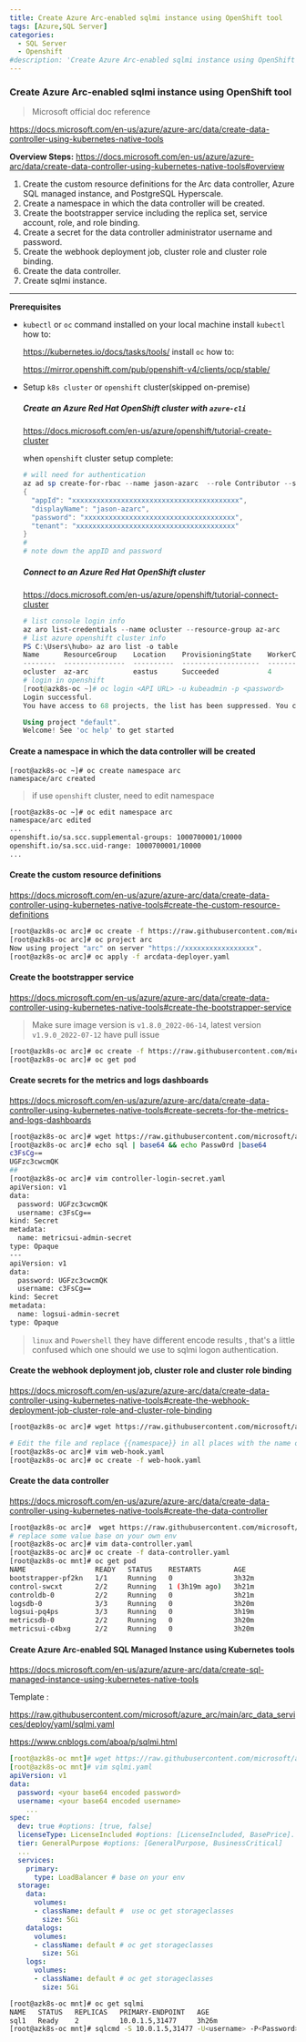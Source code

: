 ```yaml
---
title: Create Azure Arc-enabled sqlmi instance using OpenShift tool
tags: [Azure,SQL Server]
categories: 
  -	SQL Server
  - Openshift
#description: 'Create Azure Arc-enabled sqlmi instance using OpenShift tool'
---
```



### Create Azure Arc-enabled sqlmi instance using OpenShift tool

>  Microsoft official doc reference

https://docs.microsoft.com/en-us/azure/azure-arc/data/create-data-controller-using-kubernetes-native-tools

**Overview Steps:**
https://docs.microsoft.com/en-us/azure/azure-arc/data/create-data-controller-using-kubernetes-native-tools#overview

1. Create the custom resource definitions for the Arc data controller, Azure SQL managed instance, and PostgreSQL Hyperscale.
2. Create a namespace in which the data controller will be created.
3. Create the bootstrapper service including the replica set, service account, role, and role binding.
4. Create a secret for the data controller administrator username and password.
5. Create the webhook deployment job, cluster role and cluster role binding.
6. Create the data controller.
7. Create sqlmi instance.

---

**Prerequisites**

- `kubectl` or `oc` command installed on your local machine
  install `kubectl` how to:

  https://kubernetes.io/docs/tasks/tools/
  install `oc` how to:

  https://mirror.openshift.com/pub/openshift-v4/clients/ocp/stable/

- Setup `k8s cluster` or `openshift` cluster(skipped on-premise)

  ##### Create an Azure Red Hat OpenShift cluster with `azure-cli`

  https://docs.microsoft.com/en-us/azure/openshift/tutorial-create-cluster

  when `openshift` cluster setup complete:

  ```powershell
  # will need for authentication 
  az ad sp create-for-rbac --name jason-azarc  --role Contributor --scopes /subscriptions/<subscription ID>/resourceGroups/<group Name>
  {
    "appId": "xxxxxxxxxxxxxxxxxxxxxxxxxxxxxxxxxxxxxxxxx",
    "displayName": "jason-azarc",
    "password": "xxxxxxxxxxxxxxxxxxxxxxxxxxxxxxxxxxxxx",
    "tenant": "xxxxxxxxxxxxxxxxxxxxxxxxxxxxxxxxxxxxxxx"
  }
  # 
  # note down the appID and password
  ```
  
  ##### Connect to an Azure Red Hat OpenShift cluster
  
  https://docs.microsoft.com/en-us/azure/openshift/tutorial-connect-cluster

  ```powershell
  # list console login info
  az aro list-credentials --name ocluster --resource-group az-arc
  # list azure openshift cluster info
  PS C:\Users\hubo> az aro list -o table
  Name      ResourceGroup    Location    ProvisioningState    WorkerCount    URL
  --------  ---------------  ----------  -------------------  -------------  -----------------------------------------------------------
  ocluster  az-arc           eastus      Succeeded            4              https://console-openshift-console.xxxxxxx.io/
  # login in openshift
  [root@azk8s-oc ~]# oc login <API URL> -u kubeadmin -p <password>
  Login successful.
  You have access to 68 projects, the list has been suppressed. You can list all projects with 'oc projects'
  
  Using project "default".
  Welcome! See 'oc help' to get started
  ```

#### Create a namespace in which the data controller will be created

```
[root@azk8s-oc ~]# oc create namespace arc
namespace/arc created
```

> if use `openshift` cluster, need to edit namespace 

```bash
[root@azk8s-oc ~]# oc edit namespace arc
namespace/arc edited
...
openshift.io/sa.scc.supplemental-groups: 1000700001/10000
openshift.io/sa.scc.uid-range: 1000700001/10000
...
```

#### Create the custom resource definitions

https://docs.microsoft.com/en-us/azure/azure-arc/data/create-data-controller-using-kubernetes-native-tools#create-the-custom-resource-definitions

```bash
[root@azk8s-oc arc]# oc create -f https://raw.githubusercontent.com/microsoft/azure_arc/main/arc_data_services/deploy/yaml/custom-resource-definitions.yaml
[root@azk8s-oc arc]# oc project arc
Now using project "arc" on server "https://xxxxxxxxxxxxxxxxx".
[root@azk8s-oc arc]# oc apply -f arcdata-deployer.yaml
```

#### Create the bootstrapper service

https://docs.microsoft.com/en-us/azure/azure-arc/data/create-data-controller-using-kubernetes-native-tools#create-the-bootstrapper-service

> Make sure image version is `v1.8.0_2022-06-14`, latest version `v1.9.0_2022-07-12` have pull issue

```bash
[root@azk8s-oc arc]# oc create -f https://raw.githubusercontent.com/microsoft/azure_arc/main/arc_data_services/deploy/yaml/bootstrapper.yaml
[root@azk8s-oc arc]# oc get pod
```

#### Create secrets for the metrics and logs dashboards

https://docs.microsoft.com/en-us/azure/azure-arc/data/create-data-controller-using-kubernetes-native-tools#create-secrets-for-the-metrics-and-logs-dashboards

```bash
[root@azk8s-oc arc]# wget https://raw.githubusercontent.com/microsoft/azure_arc/main/arc_data_services/deploy/yaml/controller-login-secret.yaml
[root@azk8s-oc arc]# echo sql | base64 && echo Passw0rd |base64
c3FsCg==
UGFzc3cwcmQK
##
[root@azk8s-oc arc]# vim controller-login-secret.yaml
apiVersion: v1
data:
  password: UGFzc3cwcmQK
  username: c3FsCg==
kind: Secret
metadata:
  name: metricsui-admin-secret
type: Opaque
---
apiVersion: v1
data:
  password: UGFzc3cwcmQK
  username: c3FsCg==
kind: Secret
metadata:
  name: logsui-admin-secret
type: Opaque
```

> `linux` and `Powershell` they have different encode results , that's a little confused which one should we use to sqlmi logon authentication.

#### Create the webhook deployment job, cluster role and cluster role binding

https://docs.microsoft.com/en-us/azure/azure-arc/data/create-data-controller-using-kubernetes-native-tools#create-the-webhook-deployment-job-cluster-role-and-cluster-role-binding

```bash
[root@azk8s-oc arc]# wget https://raw.githubusercontent.com/microsoft/azure_arc/main/arc_data_services/deploy/yaml/web-hook.yaml

# Edit the file and replace {{namespace}} in all places with the name of the namespace you created in the previous step
[root@azk8s-oc arc]# vim web-hook.yaml
[root@azk8s-oc arc]# oc create -f web-hook.yaml
```

#### Create the data controller

https://docs.microsoft.com/en-us/azure/azure-arc/data/create-data-controller-using-kubernetes-native-tools#create-the-data-controller

```bash
[root@azk8s-oc arc]#  wget https://raw.githubusercontent.com/microsoft/azure_arc/release-arc-data/arc_data_services/deploy/yaml/data-controller.yaml
# replace some value base on your own env 
[root@azk8s-oc arc]# vim data-controller.yaml
[root@azk8s-oc arc]# oc create -f data-controller.yaml
[root@azk8s-oc mnt]# oc get pod
NAME                 READY   STATUS    RESTARTS        AGE
bootstrapper-pf2kn   1/1     Running   0               3h32m
control-swcxt        2/2     Running   1 (3h19m ago)   3h21m
controldb-0          2/2     Running   0               3h21m
logsdb-0             3/3     Running   0               3h20m
logsui-pq4ps         3/3     Running   0               3h19m
metricsdb-0          2/2     Running   0               3h20m
metricsui-c4bxg      2/2     Running   0               3h20m
```

#### Create Azure Arc-enabled SQL Managed Instance using Kubernetes tools

https://docs.microsoft.com/en-us/azure/azure-arc/data/create-sql-managed-instance-using-kubernetes-native-tools

Template :

https://raw.githubusercontent.com/microsoft/azure_arc/main/arc_data_services/deploy/yaml/sqlmi.yaml

https://www.cnblogs.com/aboa/p/sqlmi.html

```yaml
[root@azk8s-oc mnt]# wget https://raw.githubusercontent.com/microsoft/azure_arc/main/arc_data_services/deploy/yaml/sqlmi.yaml
[root@azk8s-oc mnt]# vim sqlmi.yaml
apiVersion: v1
data:
  password: <your base64 encoded password>
  username: <your base64 encoded username> 
	...
spec:
  dev: true #options: [true, false]
  licenseType: LicenseIncluded #options: [LicenseIncluded, BasePrice].  BasePrice is used for Azure Hybrid Benefits.
  tier: GeneralPurpose #options: [GeneralPurpose, BusinessCritical]
  ...
  services:
    primary:
      type: LoadBalancer # base on your env
  storage:
    data:
      volumes:
      - className: default #  use oc get storageclasses
        size: 5Gi
    datalogs:
      volumes:
      - className: default # oc get storageclasses
        size: 5Gi
    logs:
      volumes:
      - className: default # oc get storageclasses
        size: 5Gi
```

```bash
[root@azk8s-oc mnt]# oc get sqlmi
NAME   STATUS   REPLICAS   PRIMARY-ENDPOINT   AGE
sql1   Ready    2          10.0.1.5,31477     3h26m
[root@azk8s-oc mnt]# sqlcmd -S 10.0.1.5,31477 -U<username> -P<Password>
```
